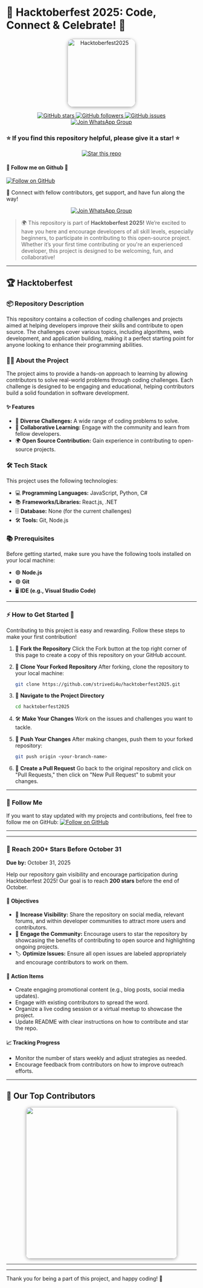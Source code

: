 

# 🎉 Hacktoberfest 2025: Code, Connect & Celebrate! 🚀

<p align="center">
   <img src="https://github.com/user-attachments/assets/e1f0f8b0-146f-4c0b-9ee0-51cc9f0c99b4" alt="Hacktoberfest2025" width="180" style="border-radius: 16px; box-shadow: 0 2px 8px #aaa;"/>
</p>

<p align="center">
   <a href="https://github.com/strivedi4u/Hacktoberfest2025" target="_blank">
      <img src="https://img.shields.io/github/stars/strivedi4u/Hacktoberfest2025?style=social" alt="GitHub stars"/>
   </a>
   <a href="https://github.com/strivedi4u?tab=followers" target="_blank">
      <img src="https://img.shields.io/github/followers/strivedi4u?label=Follow&style=social" alt="GitHub followers"/>
   </a>
   <a href="https://github.com/strivedi4u/Hacktoberfest2025/issues" target="_blank">
      <img src="https://img.shields.io/github/issues/strivedi4u/Hacktoberfest2025?color=blue" alt="GitHub issues"/>
   </a>
   <a href="https://chat.whatsapp.com/JP5uGuNAS0f6ShuuanPh7E" target="_blank">
      <img src="https://img.shields.io/badge/Join%20WhatsApp%20Group-25D366?logo=whatsapp&logoColor=white&style=for-the-badge" alt="Join WhatsApp Group"/>
   </a>
</p>





### ⭐ If you find this repository helpful, please give it a star! ⭐

<p align="center">
   <a href="https://github.com/strivedi4u/Hacktoberfest2025/stargazers">
      <img src="https://img.shields.io/github/stars/strivedi4u/Hacktoberfest2025?style=social" alt="Star this repo"/>
   </a>
</p>



#### 🎯 Follow me on Github 🎯
<a href="https://github.com/strivedi4u?tab=followers">
   <img src="https://img.shields.io/github/followers/strivedi4u?label=Follow&style=social" alt="Follow on GitHub"/>
</a>



🎯 Connect with fellow contributors, get support, and have fun along the way!

<p align="center">
   <a href="https://chat.whatsapp.com/JP5uGuNAS0f6ShuuanPh7E" target="_blank">
      <img src="https://img.shields.io/badge/Join%20WhatsApp%20Group-25D366?logo=whatsapp&logoColor=white&style=for-the-badge" alt="Join WhatsApp Group"/>
   </a>
</p>







> 🌍 This repository is part of **Hacktoberfest 2025!**
> We’re excited to have you here and encourage developers of all skill levels, especially beginners, to participate in contributing to this open-source project. Whether it’s your first time contributing or you're an experienced developer, this project is designed to be welcoming, fun, and collaborative!



---

## 🏆 Hacktoberfest


### 📦 Repository Description
This repository contains a collection of coding challenges and projects aimed at helping developers improve their skills and contribute to open source. The challenges cover various topics, including algorithms, web development, and application building, making it a perfect starting point for anyone looking to enhance their programming abilities. 



### 🧑‍💻 About the Project
The project aims to provide a hands-on approach to learning by allowing contributors to solve real-world problems through coding challenges. Each challenge is designed to be engaging and educational, helping contributors build a solid foundation in software development.



#### ✨ Features
- 🧩 **Diverse Challenges:** A wide range of coding problems to solve.
- 🤝 **Collaborative Learning:** Engage with the community and learn from fellow developers.
- 🌍 **Open Source Contribution:** Gain experience in contributing to open-source projects.



### 🛠️ Tech Stack
This project uses the following technologies:

- 💻 **Programming Languages:** JavaScript, Python, C#
- 📚 **Frameworks/Libraries:** React.js, .NET
- 🗄️ **Database:** None (for the current challenges)
- 🛠️ **Tools:** Git, Node.js



### 📚 Prerequisites
Before getting started, make sure you have the following tools installed on your local machine:

- 🟢 **Node.js**
- 🟣 **Git**
- 🖥️ **IDE (e.g., Visual Studio Code)**



---

### ⚡ How to Get Started 🚀
Contributing to this project is easy and rewarding. Follow these steps to make your first contribution!



1. 🍴 **Fork the Repository**
   Click the Fork button at the top right corner of this page to create a copy of this repository on your GitHub account.

2. 📂 **Clone Your Forked Repository**
   After forking, clone the repository to your local machine:
   ```bash
   git clone https://github.com/strivedi4u/hacktoberfest2025.git
   ```

3. 📁 **Navigate to the Project Directory**
   ```bash
   cd hacktoberfest2025
   ```

4. 🛠️ **Make Your Changes**
   Work on the issues and challenges you want to tackle.

5. 🚀 **Push Your Changes**
   After making changes, push them to your forked repository:
   ```bash
   git push origin <your-branch-name>
   ```

6. 🔀 **Create a Pull Request**
   Go back to the original repository and click on "Pull Requests," then click on "New Pull Request" to submit your changes.



---

### 🎉 Follow Me
If you want to stay updated with my projects and contributions, feel free to follow me on GitHub:
<a href="https://github.com/strivedi4u?tab=followers">
   <img src="https://img.shields.io/github/followers/strivedi4u?label=Follow&style=social" alt="Follow on GitHub"/>
</a>


---


---

### 🌟 Reach 200+ Stars Before October 31
**Due by:** October 31, 2025

Help our repository gain visibility and encourage participation during Hacktoberfest 2025! Our goal is to reach **200 stars** before the end of October.

#### 🎯 Objectives
- 🚀 **Increase Visibility:** Share the repository on social media, relevant forums, and within developer communities to attract more users and contributors.
- 🤝 **Engage the Community:** Encourage users to star the repository by showcasing the benefits of contributing to open source and highlighting ongoing projects.
- 🏷️ **Optimize Issues:** Ensure all open issues are labeled appropriately and encourage contributors to work on them.

#### 📝 Action Items
- Create engaging promotional content (e.g., blog posts, social media updates).
- Engage with existing contributors to spread the word.
- Organize a live coding session or a virtual meetup to showcase the project.
- Update README with clear instructions on how to contribute and star the repo.

#### 📈 Tracking Progress
- Monitor the number of stars weekly and adjust strategies as needed.
- Encourage feedback from contributors on how to improve outreach efforts.



---

## 🏅 Our Top Contributors

<p align="center">
   <a href="https://github.com/strivedi4u/Hacktoberfest2025/graphs/contributors">
      <img src="https://contrib.rocks/image?repo=strivedi4u/Hacktoberfest2025" width="400" style="border-radius: 12px; box-shadow: 0 2px 8px #aaa;"/>
   </a>
</p>


---


---

Thank you for being a part of this project, and happy coding! 🚀
